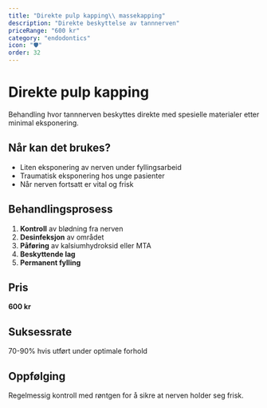 ```yaml
---
title: "Direkte pulp kapping\\ massekapping"
description: "Direkte beskyttelse av tannnerven"
priceRange: "600 kr"
category: "endodontics"
icon: "🛡️"
order: 32
---
```


# Direkte pulp kapping

Behandling hvor tannnerven beskyttes direkte med spesielle materialer etter minimal eksponering.

## Når kan det brukes?
- Liten eksponering av nerven under fyllingsarbeid
- Traumatisk eksponering hos unge pasienter
- Når nerven fortsatt er vital og frisk

## Behandlingsprosess
1. **Kontroll** av blødning fra nerven
2. **Desinfeksjon** av området
3. **Påføring** av kalsiumhydroksid eller MTA
4. **Beskyttende lag**
5. **Permanent fylling**

## Pris
**600 kr**

## Suksessrate
70-90% hvis utført under optimale forhold

## Oppfølging
Regelmessig kontroll med røntgen for å sikre at nerven holder seg frisk.